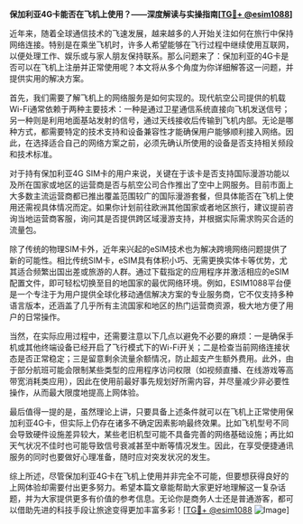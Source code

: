 **保加利亚4G卡能否在飞机上使用？——深度解读与实操指南[[TG💪+ @esim1088](https://t.me/s/esim1088)]**

近年来，随着全球通信技术的飞速发展，越来越多的人开始关注如何在旅行中保持网络连接。特别是在乘坐飞机时，许多人希望能够在飞行过程中继续使用互联网，以便处理工作、娱乐或与家人朋友保持联系。那么问题来了：保加利亚的4G卡是否可以在飞机上注册并正常使用呢？本文将从多个角度为你详细解答这一问题，并提供实用的解决方案。

首先，我们需要了解飞机上的网络服务是如何实现的。现代航空公司提供的机载Wi-Fi通常依赖于两种主要技术：一种是通过卫星通信系统直接向飞机发送信号；另一种则是利用地面基站发射的信号，通过天线接收后传输到飞机内部。无论是哪种方式，都需要特定的技术支持和设备兼容性才能确保用户能够顺利接入网络。因此，在选择适合自己的网络方案之前，必须先确认所使用的设备是否支持相关频段和技术标准。

对于持有保加利亚4G SIM卡的用户来说，关键在于该卡是否支持国际漫游功能以及所在国家或地区的运营商是否与航空公司合作推出了空中上网服务。目前市面上大多数主流运营商都已推出覆盖范围较广的国际漫游套餐，但具体能否在飞机上使用还需视具体情况而定。如果你计划前往欧洲其他国家或者地区旅行，建议提前咨询当地运营商客服，询问其是否提供跨区域漫游支持，并根据实际需求购买合适的流量包。

除了传统的物理SIM卡外，近年来兴起的eSIM技术也为解决跨境网络问题提供了新的可能性。相比传统SIM卡，eSIM具有体积小巧、无需更换实体卡等优势，尤其适合频繁出国出差或旅游的人群。通过下载指定的应用程序并激活相应的eSIM配置文件，即可轻松切换至目的地国家的最优网络环境。例如，ESIM1088平台便是一个专注于为用户提供全球化移动通信解决方案的专业服务商，它不仅支持多种语言版本，还涵盖了几乎所有主流国家和地区的热门运营商资源，极大地方便了用户的日常操作。

当然，在实际应用过程中，还需要注意以下几点以避免不必要的麻烦：一是确保手机或其他终端设备已经开启了飞行模式下的Wi-Fi开关；二是检查当前网络连接状态是否正常稳定；三是留意剩余流量余额情况，防止超支产生额外费用。此外，由于部分航班可能会限制某些类型的应用程序访问权限（如视频直播、在线游戏等高带宽消耗类应用），因此在使用前最好事先规划好所需内容，并尽量减少非必要性操作，从而最大限度地提高上网体验。

最后值得一提的是，虽然理论上讲，只要具备上述条件就可以在飞机上正常使用保加利亚4G卡，但实际上仍存在诸多不确定因素影响最终效果。比如飞机型号不同会导致硬件设施差异较大，某些老旧机型可能不具备完善的网络基础设施；再比如天气状况不佳时也可能导致信号衰减甚至中断等情况发生。因此，在享受便捷通讯服务的同时也要做好心理准备，随时应对突发状况的发生。

综上所述，尽管保加利亚4G卡在飞机上使用并非完全不可能，但要想获得良好的上网体验却需要付出更多努力。希望本篇文章能帮助大家更好地理解这一复杂话题，并为大家提供更多有价值的参考信息。无论你是商务人士还是普通游客，都可以借助先进的科技手段让旅途变得更加丰富多彩！[[TG💪+ @esim1088](https://t.me/s/esim1088) ![Image](https://i.postimg.cc/4NQfJmqS/Snipaste-2025-05-13-00-14-12.png)]